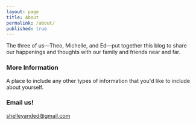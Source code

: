 ```yaml
---
layout: page
title: About
permalink: /about/
published: true
---
```



The three of us—Theo, Michelle, and Ed—put together this blog to share our happenings and thoughts with our family and friends near and far. 

### More Information

A place to include any other types of information that you'd like to include about yourself.

### Email us!

[shelleyanded@gmail.com](mailto:shelleyanded@gmail.com)
